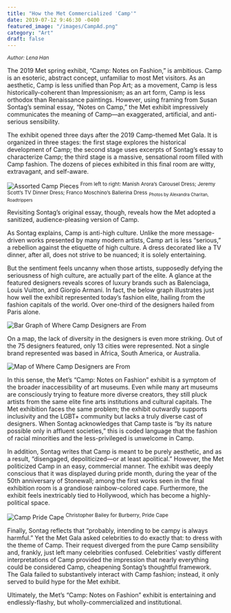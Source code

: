 ```yaml
---
title: "How the Met Commercialized 'Camp'"
date: 2019-07-12 9:46:30 -0400
featured_image: "/images/CampAd.png"
category: "Art"
draft: false
---
```

<sup>*Author: Lena Han*</sup>

The 2019 Met spring exhibit, “Camp: Notes on Fashion,” is ambitious. Camp is an esoteric, abstract concept, unfamiliar to most Met visitors. As an aesthetic, Camp is less unified than Pop Art; as a movement, Camp is less historically-coherent than Impressionism; as an art form, Camp is less orthodox than Renaissance paintings. However, using framing from Susan Sontag’s seminal essay, “Notes on Camp,” the Met exhibit impressively communicates the meaning of Camp—an exaggerated, artificial, and anti-serious sensibility. 

The exhibit opened three days after the 2019 Camp-themed Met Gala. It is organized in three stages: the first stage explores the historical development of Camp; the second stage uses excerpts of Sontag’s essay to characterize Camp; the third stage is a massive, sensational room filled with Camp fashion. The dozens of pieces exhibited in this final room are witty, extravagant, and self-aware.

![Assorted Camp Pieces](/images/CampPieces.png)
<sup>From left to right: Manish Arora’s Carousel Dress; Jeremy Scott’s TV Dinner Dress; Franco Moschino’s Ballerina Dress</sup>
<sub><sup> Photos by Alexandra Charitan, Roadtrippers</sup></sub>

Revisiting Sontag’s original essay, though, reveals how the Met adopted a sanitized, audience-pleasing version of Camp.

As Sontag explains, Camp is anti-high culture. Unlike the more message-driven works presented by many modern artists, Camp art is less “serious,” a rebellion against the etiquette of high culture. A dress decorated like a TV dinner, after all, does not strive to be nuanced; it is solely entertaining.

But the sentiment feels uncanny when those artists, supposedly defying the seriousness of high culture, are actually part of the elite. A glance at the featured designers reveals scores of luxury brands such as Balenciaga, Louis Vuitton, and Giorgio Armani. In fact, the below graph illustrates just how well the exhibit represented today’s fashion elite, hailing from the fashion capitals of the world. Over one-third of the designers hailed from Paris alone.

![Bar Graph of Where Camp Designers are From](/images/CampBar.png)

On a map, the lack of diversity in the designers is even more striking. Out of the 75 designers featured, only 13 cities were represented. Not a single brand represented was based in Africa, South America, or Australia.

![Map of Where Camp Designers are From](/images/CampMap.png)

In this sense, the Met’s “Camp: Notes on Fashion” exhibit is a symptom of the broader inaccessibility of art museums. Even while many art museums are consciously trying to feature more diverse creators, they still pluck artists from the same elite fine arts institutions and cultural capitals. The Met exhibition faces the same problem; the exhibit outwardly supports inclusivity and the LGBT+ community but lacks a truly diverse cast of designers. When Sontag acknowledges that Camp taste is “by its nature possible only in affluent societies,” this is coded language that the fashion of racial minorities and the less-privileged is unwelcome in Camp. 

In addition, Sontag writes that Camp is meant to be purely aesthetic, and as a result, “disengaged, depoliticized—or at least apolitical.” However, the Met politicized Camp in an easy, commercial manner. The exhibit was deeply conscious that it was displayed during pride month, during the year of the 50th anniversary of Stonewall; among the first works seen in the final exhibition room is a grandiose rainbow-colored cape. Furthermore, the exhibit feels inextricably tied to Hollywood, which has become a highly-political space.

![Camp Pride Cape](/images/CampPride.png)
<sup>Christopher Bailey for Burberry, Pride Cape</sup>

Finally, Sontag reflects that “probably, intending to be campy is always harmful.” Yet the Met Gala asked celebrities to do exactly that: to dress with the theme of Camp. Their request diverged from the pure Camp sensibility and, frankly, just left many celebrities confused. Celebrities’ vastly different interpretations of Camp provided the impression that nearly everything could be considered Camp, cheapening Sontag’s thoughtful framework. The Gala failed to substantively interact with Camp fashion; instead, it only served to build hype for the Met exhibit.

Ultimately, the Met’s “Camp: Notes on Fashion” exhibit is entertaining and endlessly-flashy, but wholly-commercialized and institutional.
